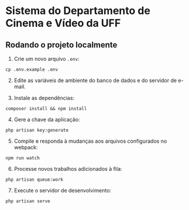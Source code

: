 # Sistema do Departamento de Cinema e Vídeo da UFF

## Rodando o projeto localmente

1. Crie um novo arquivo `.env`:

```
cp .env.example .env
```

2. Edite as variáveis de ambiente do banco de dados e do servidor de e-mail.

3. Instale as dependências:

```
composer install && npm install
```

4. Gere a chave da aplicação:

```
php artisan key:generate
```

5. Compile e responda à mudanças aos arquivos configurados no webpack:

```
npm run watch
```

6. Processe novos trabalhos adicionados à fila:

```
php artisan queue:work
```

7. Execute o servidor de desenvolvimento:

```sh
php artisan serve
```
